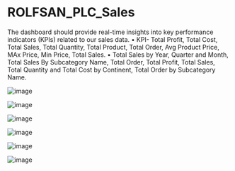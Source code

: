 # ROLFSAN_PLC_Sales
The dashboard should provide real-time insights into key performance indicators (KPIs) related to our sales data.
• KPI- Total Profit, Total Cost, Total Sales, Total Quantity, Total Product, Total Order, Avg Product Price, MAx Price, Min
Price, Total Sales.
• Total Sales by Year, Quarter and Month, Total Sales By Subcategory Name, Total Order, Total Profit, Total Sales, Total
Quantity and Total Cost by Continent, Total Order by Subcategory Name.

![image](https://github.com/user-attachments/assets/cf38fbf9-90c2-4ccd-a6ca-ca940920daee)

![image](https://github.com/user-attachments/assets/8cc4c13c-b294-4ec7-832e-52651d650a68)

![image](https://github.com/user-attachments/assets/c9eb0c7c-2392-4e3f-a9c9-e3116807add2)

![image](https://github.com/user-attachments/assets/0a240ad9-8e9b-4491-b9e2-57ff2de386f6)

![image](https://github.com/user-attachments/assets/38124b4c-efc6-4b8f-a2d0-f6aba0b3729c)

![image](https://github.com/user-attachments/assets/21fca95a-53a6-4c1d-88d0-b6f0ee46705a)






